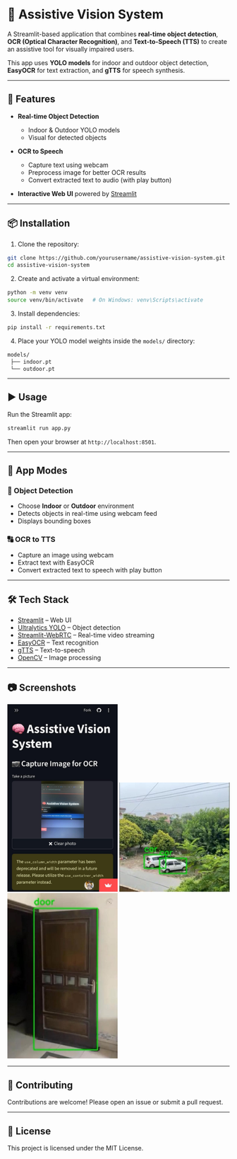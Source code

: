 # 🧠 Assistive Vision System

A Streamlit-based application that combines **real-time object detection**, **OCR (Optical Character Recognition)**, and **Text-to-Speech (TTS)** to create an assistive tool for visually impaired users.

This app uses **YOLO models** for indoor and outdoor object detection, **EasyOCR** for text extraction, and **gTTS** for speech synthesis.

---

## 🚀 Features

* **Real-time Object Detection**

  * Indoor & Outdoor YOLO models
  * Visual for detected objects

* **OCR to Speech**

  * Capture text using webcam
  * Preprocess image for better OCR results
  * Convert extracted text to audio (with play button)

* **Interactive Web UI** powered by [Streamlit](https://streamlit.io)

---

## 📦 Installation

1. Clone the repository:

```bash
git clone https://github.com/yourusername/assistive-vision-system.git
cd assistive-vision-system
```

2. Create and activate a virtual environment:

```bash
python -m venv venv
source venv/bin/activate   # On Windows: venv\Scripts\activate
```

3. Install dependencies:

```bash
pip install -r requirements.txt
```

4. Place your YOLO model weights inside the `models/` directory:

```
models/
 ├── indoor.pt
 └── outdoor.pt
```

---

## ▶️ Usage

Run the Streamlit app:

```bash
streamlit run app.py
```

Then open your browser at `http://localhost:8501`.

---

## 📖 App Modes

### 🧍 Object Detection

* Choose **Indoor** or **Outdoor** environment
* Detects objects in real-time using webcam feed
* Displays bounding boxes

### 🔠 OCR to TTS

* Capture an image using webcam
* Extract text with EasyOCR
* Convert extracted text to speech with play button

---

## 🛠️ Tech Stack

* [Streamlit](https://streamlit.io) – Web UI
* [Ultralytics YOLO](https://github.com/ultralytics/ultralytics) – Object detection
* [Streamlit-WebRTC](https://github.com/whitphx/streamlit-webrtc) – Real-time video streaming
* [EasyOCR](https://github.com/JaidedAI/EasyOCR) – Text recognition
* [gTTS](https://github.com/pndurette/gTTS) – Text-to-speech
* [OpenCV](https://opencv.org) – Image processing

---

## 📷 Screenshots

<p float="left">
  <img src="assets/1.jpeg" width="250" />
  <img src="assets/2.jpeg" width="250" />
  <img src="assets/3.jpeg" width="250" />
</p>

---

## 🤝 Contributing

Contributions are welcome! Please open an issue or submit a pull request.

---

## 📜 License

This project is licensed under the MIT License.
